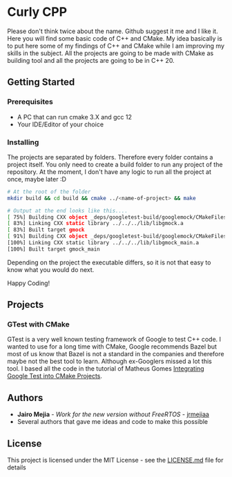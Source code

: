 # Curly CPP 

Please don't think twice about the name. Github suggest it me and I like it. Here you will find some basic code of C++ and CMake. My idea basically is to put here some of my findings of C++ and CMake while I am improving my skills in the subject. All the projects are going to be made with CMake as building tool and all the projects are going to be in C++ 20.

## Getting Started

### Prerequisites

* A PC that can run cmake 3.X and gcc 12
* Your IDE/Editor of your choice

### Installing

The projects are separated by folders. Therefore every folder contains a project itself. You only need to create a build folder to run any project of the repository. At the moment, I don't have any logic to run all the project at once, maybe later :D

```bash
# At the root of the folder
mkdir build && cd build && cmake ../<name-of-project> && make

# Output at the end looks like this....
[ 75%] Building CXX object _deps/googletest-build/googlemock/CMakeFiles/gmock.dir/src/gmock-all.cc.o
[ 83%] Linking CXX static library ../../../lib/libgmock.a
[ 83%] Built target gmock
[ 91%] Building CXX object _deps/googletest-build/googlemock/CMakeFiles/gmock_main.dir/src/gmock_main.cc.o
[100%] Linking CXX static library ../../../lib/libgmock_main.a
[100%] Built target gmock_main
```

Depending on the project the executable differs, so it is not that easy to know what you would do next.

Happy Coding!

## Projects

### GTest with CMake

GTest is a very well known testing framework of Google to test C++ code. I wanted to use for a long time with CMake, Google recommends Bazel but most of us know that Bazel is not a standard in the companies and therefore maybe not the best tool to learn. Although ex-Googlers missed a lot this tool. I based all the code in the tutorial of Matheus Gomes [Integrating Google Test into CMake Projects](https://matgomes.com/integrate-google-test-into-cmake/). 

## Authors

* **Jairo Mejia** - *Work for the new version without FreeRTOS* - [jrmejiaa](https://github.com/jrmejiaa)
* Several authors that gave me ideas and code to make this possible

## License

This project is licensed under the MIT License - see the [LICENSE.md](LICENSE) file for details